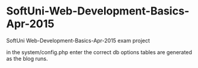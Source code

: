# SoftUni-Web-Development-Basics-Apr-2015
SoftUni Web-Development-Basics-Apr-2015  exam project

in the system/config.php enter the correct db options
tables are generated as the blog runs.

